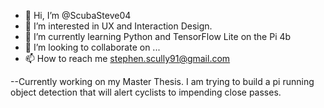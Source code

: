- 👋 Hi, I’m @ScubaSteve04
- 👀 I’m interested in UX and Interaction Design.
- 🌱 I’m currently learning Python and TensorFlow Lite on the Pi 4b
- 💞️ I’m looking to collaborate on ...
- 📫 How to reach me stephen.scully91@gmail.com

--Currently working on my Master Thesis. I am trying to build a pi running object detection that will alert cyclists to impending close passes. 

<!---
ScubaSteve04/ScubaSteve04 is a ✨ special ✨ repository because its `README.md` (this file) appears on your GitHub profile.
You can click the Preview link to take a look at your changes.
--->
